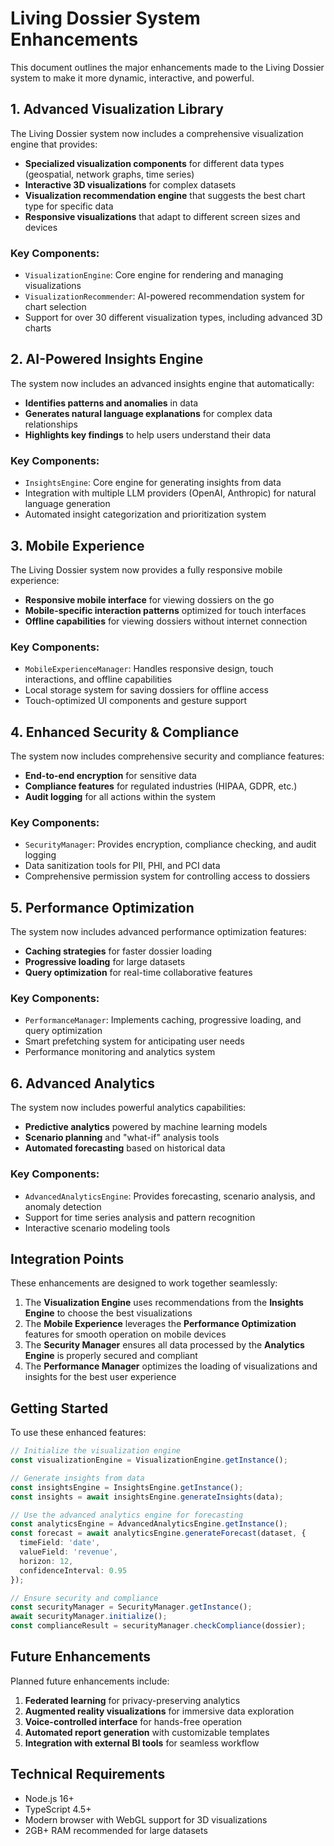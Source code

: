 # Living Dossier System Enhancements

This document outlines the major enhancements made to the Living Dossier system to make it more dynamic, interactive, and powerful.

## 1. Advanced Visualization Library

The Living Dossier system now includes a comprehensive visualization engine that provides:

- **Specialized visualization components** for different data types (geospatial, network graphs, time series)
- **Interactive 3D visualizations** for complex datasets
- **Visualization recommendation engine** that suggests the best chart type for specific data
- **Responsive visualizations** that adapt to different screen sizes and devices

### Key Components:

- `VisualizationEngine`: Core engine for rendering and managing visualizations
- `VisualizationRecommender`: AI-powered recommendation system for chart selection
- Support for over 30 different visualization types, including advanced 3D charts

## 2. AI-Powered Insights Engine

The system now includes an advanced insights engine that automatically:

- **Identifies patterns and anomalies** in data
- **Generates natural language explanations** for complex data relationships
- **Highlights key findings** to help users understand their data

### Key Components:

- `InsightsEngine`: Core engine for generating insights from data
- Integration with multiple LLM providers (OpenAI, Anthropic) for natural language generation
- Automated insight categorization and prioritization system

## 3. Mobile Experience

The Living Dossier system now provides a fully responsive mobile experience:

- **Responsive mobile interface** for viewing dossiers on the go
- **Mobile-specific interaction patterns** optimized for touch interfaces
- **Offline capabilities** for viewing dossiers without internet connection

### Key Components:

- `MobileExperienceManager`: Handles responsive design, touch interactions, and offline capabilities
- Local storage system for saving dossiers for offline access
- Touch-optimized UI components and gesture support

## 4. Enhanced Security & Compliance

The system now includes comprehensive security and compliance features:

- **End-to-end encryption** for sensitive data
- **Compliance features** for regulated industries (HIPAA, GDPR, etc.)
- **Audit logging** for all actions within the system

### Key Components:

- `SecurityManager`: Provides encryption, compliance checking, and audit logging
- Data sanitization tools for PII, PHI, and PCI data
- Comprehensive permission system for controlling access to dossiers

## 5. Performance Optimization

The system now includes advanced performance optimization features:

- **Caching strategies** for faster dossier loading
- **Progressive loading** for large datasets
- **Query optimization** for real-time collaborative features

### Key Components:

- `PerformanceManager`: Implements caching, progressive loading, and query optimization
- Smart prefetching system for anticipating user needs
- Performance monitoring and analytics system

## 6. Advanced Analytics

The system now includes powerful analytics capabilities:

- **Predictive analytics** powered by machine learning models
- **Scenario planning** and "what-if" analysis tools
- **Automated forecasting** based on historical data

### Key Components:

- `AdvancedAnalyticsEngine`: Provides forecasting, scenario analysis, and anomaly detection
- Support for time series analysis and pattern recognition
- Interactive scenario modeling tools

## Integration Points

These enhancements are designed to work together seamlessly:

1. The **Visualization Engine** uses recommendations from the **Insights Engine** to choose the best visualizations
2. The **Mobile Experience** leverages the **Performance Optimization** features for smooth operation on mobile devices
3. The **Security Manager** ensures all data processed by the **Analytics Engine** is properly secured and compliant
4. The **Performance Manager** optimizes the loading of visualizations and insights for the best user experience

## Getting Started

To use these enhanced features:

```typescript
// Initialize the visualization engine
const visualizationEngine = VisualizationEngine.getInstance();

// Generate insights from data
const insightsEngine = InsightsEngine.getInstance();
const insights = await insightsEngine.generateInsights(data);

// Use the advanced analytics engine for forecasting
const analyticsEngine = AdvancedAnalyticsEngine.getInstance();
const forecast = await analyticsEngine.generateForecast(dataset, {
  timeField: 'date',
  valueField: 'revenue',
  horizon: 12,
  confidenceInterval: 0.95
});

// Ensure security and compliance
const securityManager = SecurityManager.getInstance();
await securityManager.initialize();
const complianceResult = securityManager.checkCompliance(dossier);
```

## Future Enhancements

Planned future enhancements include:

1. **Federated learning** for privacy-preserving analytics
2. **Augmented reality visualizations** for immersive data exploration
3. **Voice-controlled interface** for hands-free operation
4. **Automated report generation** with customizable templates
5. **Integration with external BI tools** for seamless workflow

## Technical Requirements

- Node.js 16+
- TypeScript 4.5+
- Modern browser with WebGL support for 3D visualizations
- 2GB+ RAM recommended for large datasets 